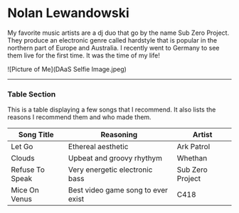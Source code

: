 # Nolan Lewandowski

My favorite music artists are a dj duo that go by the name Sub Zero Project. They produce an electronic genre called hardstyle that is popular in the northern part of Europe and Australia. I recently went to Germany to see them live for the first time. It was the time of my life!

![Picture of Me](DAaS Selfie Image.jpeg)

---

### Table Section

This is a table displaying a few songs that I recommend. It also lists the reasons I recommend them and who made them.

| Song Title | Reasoning | Artist |
| --- | --- | --- |
| Let Go | Ethereal aesthetic | Ark Patrol |
| Clouds | Upbeat and groovy rhythym | Whethan |
| Refuse To Speak | Very energetic electronic bass | Sub Zero Project |
| Mice On Venus | Best video game song to ever exist | C418 |